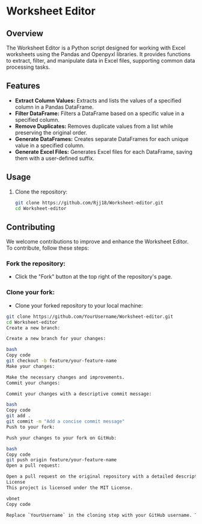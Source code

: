 # Worksheet Editor

## Overview

The Worksheet Editor is a Python script designed for working with Excel worksheets using the Pandas and Openpyxl libraries. It provides functions to extract, filter, and manipulate data in Excel files, supporting common data processing tasks.

## Features

- **Extract Column Values:** Extracts and lists the values of a specified column in a Pandas DataFrame.
- **Filter DataFrame:** Filters a DataFrame based on a specific value in a specified column.
- **Remove Duplicates:** Removes duplicate values from a list while preserving the original order.
- **Generate DataFrames:** Creates separate DataFrames for each unique value in a specified column.
- **Generate Excel Files:** Generates Excel files for each DataFrame, saving them with a user-defined suffix.

## Usage

1. Clone the repository:

   ```bash
   git clone https://github.com/Rjj18/Worksheet-editor.git
   cd Worksheet-editor


## Contributing
We welcome contributions to improve and enhance the Worksheet Editor. To contribute, follow these steps:

### Fork the repository:

- Click the "Fork" button at the top right of the repository's page.

### Clone your fork:

- Clone your forked repository to your local machine:

```bash
git clone https://github.com/YourUsername/Worksheet-editor.git
cd Worksheet-editor
Create a new branch:

Create a new branch for your changes:

bash
Copy code
git checkout -b feature/your-feature-name
Make your changes:

Make the necessary changes and improvements.
Commit your changes:

Commit your changes with a descriptive commit message:

bash
Copy code
git add .
git commit -m "Add a concise commit message"
Push to your fork:

Push your changes to your fork on GitHub:

bash
Copy code
git push origin feature/your-feature-name
Open a pull request:

Open a pull request on the original repository with a detailed description of your changes.
License
This project is licensed under the MIT License.

vbnet
Copy code

Replace `YourUsername` in the cloning step with your GitHub username. These instructions provide a guide for contributors to fork the repository, make changes, and open pull requests to contribute back to the original project.




